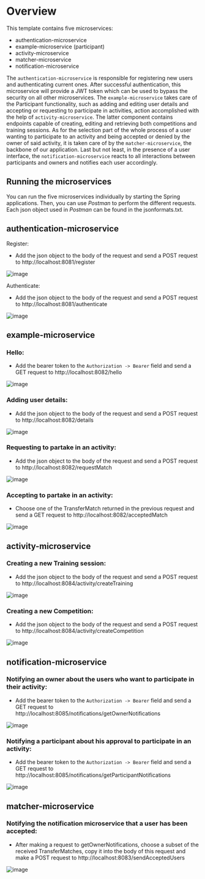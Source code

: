 # Overview

This template contains five microservices:
-  authentication-microservice
- example-microservice (participant)
- activity-microservice
- matcher-microservice
- notification-microservice

The `authentication-microservice` is responsible for registering new users and authenticating current ones. After successful authentication, this microservice will provide a JWT token which can be used to bypass the security on all other microservices. The `example-microservice` takes care of the Participant functionality, such as adding and editing user details and accepting or requesting to participate in activities, action accomplished with the help of `activity-microservice`. The latter component contains endpoints capable of creating, editing and retrieving both competitions and training sessions. As for the selection part of the whole process of a user wanting to participate to an activity and being accepted or denied by the owner of said activity, it is taken care of by the `matcher-microservice`, the backbone of our application. Last but not least, in the presence of a user interface, the `notification-microservice` reacts to all interactions between participants and owners and notifies each user accordingly.


## Running the microservices

You can run the five microservices individually by starting the Spring applications. Then, you can use *Postman* to perform the different requests. Each json object used in *Postman* can be found in the jsonformats.txt.

## authentication-microservice

Register:
- Add the json object to the body of the request and send a POST request to http://localhost:8081/register

![image](instructions/register.png)

Authenticate:
- Add the json object to the body of the request and send a POST request to http://localhost:8081/authenticate

![image](instructions/authenticate.png)

## example-microservice

### Hello:

- Add the bearer token to the `Authorization -> Bearer` field and send a GET request to http://localhost:8082/hello

![image](instructions/hello.png)

### Adding user details:
- Add the json object to the body of the request and send a POST request to http://localhost:8082/details

![image](instructions/details.png)

### Requesting to partake in an activity:
- Add the json object to the body of the request and send a POST request to http://localhost:8082/requestMatch

![image](instructions/requestMatch.jpg)

### Accepting to partake in an activity:
- Choose one of the TransferMatch returned in the previous request and send a GET request to http://localhost:8082/acceptedMatch

![image](instructions/acceptedMatch.jpg)


## activity-microservice

### Creating a new Training session:
- Add the json object to the body of the request and send a POST request to http://localhost:8084/activity/createTraining

![image](instructions/createTraining.jpg)

### Creating a new Competition:
- Add the json object to the body of the request and send a POST request to http://localhost:8084/activity/createCompetition

![image](instructions/createCompetition.jpg)

## notification-microservice

### Notifying an owner about the users who want to participate in their activity:
- Add the bearer token to the `Authorization -> Bearer` field and send a GET request to http://localhost:8085/notifications/getOwnerNotifications

![image](instructions/getOwnerNotifications.jpg)

### Notifying a participant about his approval to participate in an activity:
- Add the bearer token to the `Authorization -> Bearer` field and send a GET request to http://localhost:8085/notifications/getParticipantNotifications

![image](instructions/getParticipantNotifications.jpg)

## matcher-microservice

### Notifying the notification microservice that a user has been accepted:
- After making a request to getOwnerNotifications, choose a subset of the received TransferMatches, copy it into the body of this request and make a POST request to http://localhost:8083/sendAcceptedUsers

![image](instructions/sendAcceptedUsers.jpg)
